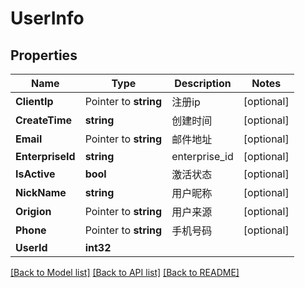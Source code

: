 # UserInfo

## Properties

Name | Type | Description | Notes
------------ | ------------- | ------------- | -------------
**ClientIp** | Pointer to **string** | 注册ip | [optional] 
**CreateTime** | **string** | 创建时间 | [optional] 
**Email** | Pointer to **string** | 邮件地址 | [optional] 
**EnterpriseId** | **string** | enterprise_id | [optional] 
**IsActive** | **bool** | 激活状态 | [optional] 
**NickName** | **string** | 用户昵称 | [optional] 
**Origion** | Pointer to **string** | 用户来源 | [optional] 
**Phone** | Pointer to **string** | 手机号码 | [optional] 
**UserId** | **int32** |  | 

[[Back to Model list]](../README.md#documentation-for-models) [[Back to API list]](../README.md#documentation-for-api-endpoints) [[Back to README]](../README.md)


